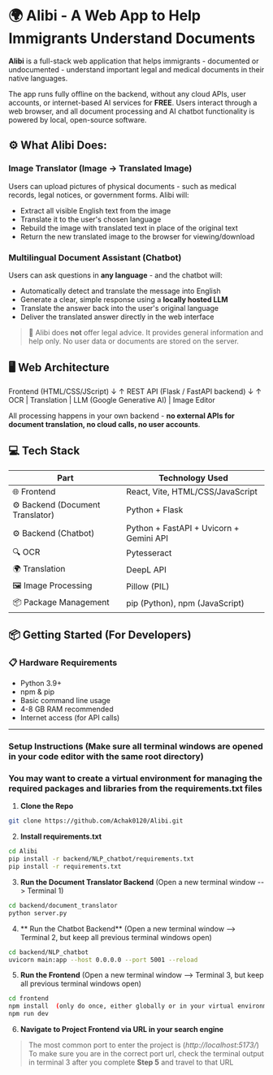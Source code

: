 # 🌍 Alibi - A Web App to Help Immigrants Understand Documents

**Alibi** is a full-stack web application that helps immigrants - documented or undocumented - understand important legal and medical documents in their native languages.

The app runs fully offline on the backend, without any cloud APIs, user accounts, or internet-based AI services for **FREE**. Users interact through a web browser, and all document processing and AI chatbot functionality is powered by local, open-source software.

## ⚙ What Alibi Does:
### Image Translator (Image → Translated Image)
Users can upload pictures of physical documents - such as medical records, legal notices, or government forms. Alibi will:
* Extract all visible English text from the image
* Translate it to the user's chosen language
* Rebuild the image with translated text in place of the original text
* Return the new translated image to the browser for viewing/download

### Multilingual Document Assistant (Chatbot)
Users can ask questions in **any language** - and the chatbot will:
* Automatically detect and translate the message into English
* Generate a clear, simple response using a **locally hosted LLM**
* Translate the answer back into the user's original language
* Deliver the translated answer directly in the web interface

> 🚨 Alibi does **not** offer legal advice. It provides general information and help only. No user data or documents are stored on the server.

## 🖥️ Web Architecture
Frontend (HTML/CSS/JScript)
↓ ↑
REST API (Flask / FastAPI backend)
↓ ↑
OCR | Translation | LLM (Google Generative AI) | Image Editor

All processing happens in your own backend - **no external APIs for document translation, no cloud calls, no user accounts**.

## 💻 Tech Stack
| Part                       | Technology Used                          |
|----------------------------|------------------------------------------|
| 🌐 Frontend                | React, Vite, HTML/CSS/JavaScript         |
| ⚙️ Backend (Document Translator) | Python + Flask                     |
| ⚙️ Backend (Chatbot)       | Python + FastAPI + Uvicorn + Gemini API  |
| 🔍 OCR                     | Pytesseract               |
| 🌍 Translation             | DeepL API          |
| 🖼️ Image Processing        | Pillow (PIL)                             |
| 📦 Package Management      | pip (Python), npm (JavaScript)           |

## 📦 Getting Started (For Developers)

### 📋 Hardware Requirements
* Python 3.9+
* npm & pip
* Basic command line usage
* 4-8 GB RAM recommended
* Internet access (for API calls)

---
### Setup Instructions (Make sure all terminal windows are opened in your code editor with the same root directory)
### You may want to create a virtual environment for managing the required packages and libraries from the requirements.txt files

1. **Clone the Repo**
```bash
git clone https://github.com/Achak0120/Alibi.git
```

2. **Install requirements.txt**
```bash
cd Alibi
pip install -r backend/NLP_chatbot/requirements.txt
pip install -r requirements.txt
```

3. **Run the Document Translator Backend** (Open a new terminal window --> Terminal 1)
```bash
cd backend/document_translator
python server.py
```

4. ** Run the Chatbot Backend** (Open a new terminal window --> Terminal 2, but keep all previous terminal windows open)
```bash
cd backend/NLP_chatbot
uvicorn main:app --host 0.0.0.0 --port 5001 --reload
```

5. **Run the Frontend** (Open a new terminal window --> Terminal 3, but keep all previous terminal windows open)
```bash
cd frontend
npm install  (only do once, either globally or in your virtual environment)
npm run dev
```

6. **Navigate to Project Frontend via URL in your search engine**
> The most common port to enter the project is (*http://localhost:5173/*)
> To make sure you are in the correct port url, check the terminal output in terminal 3 after you complete **Step 5** and travel to that URL
